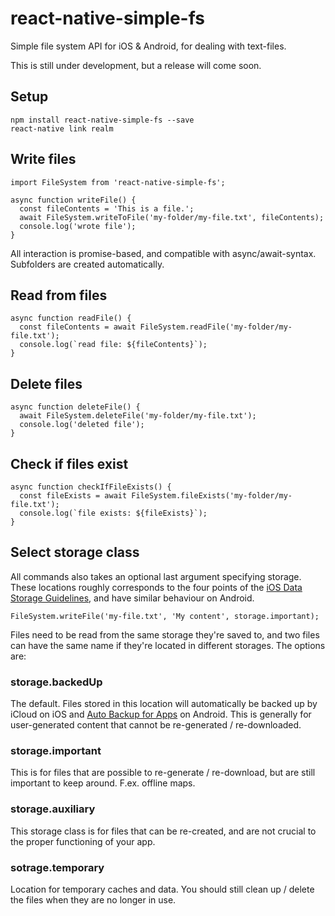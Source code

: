 # react-native-simple-fs
Simple file system API for iOS &amp; Android, for dealing with text-files.

This is still under development, but a release will come soon.

## Setup

    npm install react-native-simple-fs --save
    react-native link realm

## Write files

    import FileSystem from 'react-native-simple-fs';
    
    async function writeFile() {
      const fileContents = 'This is a file.';
      await FileSystem.writeToFile('my-folder/my-file.txt', fileContents);
      console.log('wrote file');
    }   
    
All interaction is promise-based, and compatible with async/await-syntax. Subfolders are created automatically.
   
## Read from files

    async function readFile() {
      const fileContents = await FileSystem.readFile('my-folder/my-file.txt');
      console.log(`read file: ${fileContents}`);
    }   
    
## Delete files

    async function deleteFile() {
      await FileSystem.deleteFile('my-folder/my-file.txt');
      console.log('deleted file');
    }
    
## Check if files exist

    async function checkIfFileExists() {
      const fileExists = await FileSystem.fileExists('my-folder/my-file.txt');
      console.log(`file exists: ${fileExists}`);
    }
    
## Select storage class

All commands also takes an optional last argument specifying storage. These locations roughly corresponds to the four points of the [iOS Data Storage Guidelines](https://developer.apple.com/icloud/documentation/data-storage/index.html), and have similar behaviour on Android. 

    FileSystem.writeFile('my-file.txt', 'My content', storage.important);
   
Files need to be read from the same storage they're saved to, and two files can have the same name if they're located in different storages. The options are:

### storage.backedUp

The default. Files stored in this location will automatically be backed up by iCloud on iOS and [Auto Backup for Apps](https://developer.android.com/guide/topics/data/autobackup.html) on Android. This is generally for user-generated content that cannot be re-generated / re-downloaded.

### storage.important

This is for files that are possible to re-generate / re-download, but are still important to keep around. F.ex. offline maps.

### storage.auxiliary

This storage class is for files that can be re-created, and are not crucial to the proper functioning of your app.

### sotrage.temporary

Location for temporary caches and data. You should still clean up / delete the files when they are no longer in use.
